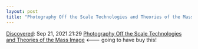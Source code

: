 ```yaml
---
layout: post
title: "Photography Off the Scale Technologies and Theories of the Mass Image"
---
```

[Discovered](http://rolandtanglao.com/2020/07/29/p1-blogthis-checkvist-list-links-to-blog/): Sep 21, 2021.21:29 [Photography Off the Scale Technologies and Theories of the Mass Image](https://edinburghuniversitypress.com/book-photography-off-the-scale.html)  <--- going to have buy this!
